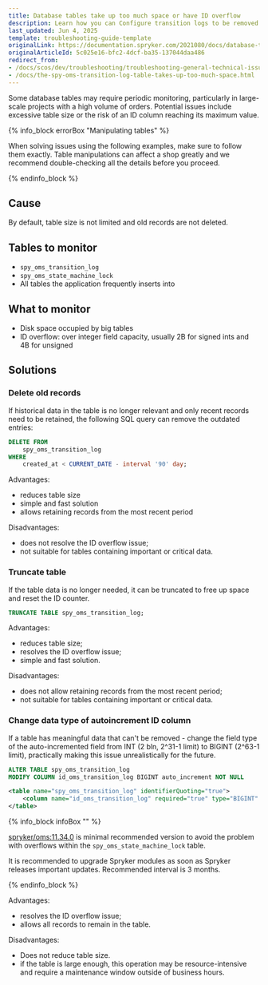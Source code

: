 ```yaml
---
title: Database tables take up too much space or have ID overflow
description: Learn how you can Configure transition logs to be removed automatically within your Spryker projects.
last_updated: Jun 4, 2025
template: troubleshooting-guide-template
originalLink: https://documentation.spryker.com/2021080/docs/database-tables-take-up-too-much-space-or-have-id-overflow
originalArticleId: 5c025e16-bfc2-4dcf-ba35-137044daa486
redirect_from:
- /docs/scos/dev/troubleshooting/troubleshooting-general-technical-issues/the-spy-oms-transition-log-table-takes-up-too-much-space.html
- /docs/the-spy-oms-transition-log-table-takes-up-too-much-space.html
---
```


Some database tables may require periodic monitoring, particularly in large-scale projects with a high volume of orders. Potential issues include excessive table size or the risk of an ID column reaching its maximum value.

{% info_block errorBox "Manipulating tables" %}

When solving issues using the following examples, make sure to follow them exactly. Table manipulations can affect a shop greatly and we recommend double-checking all the details before you proceed.

{% endinfo_block %}

## Cause

By default, table size is not limited and old records are not deleted.

## Tables to monitor

- `spy_oms_transition_log`
- `spy_oms_state_machine_lock`
- All tables the application frequently inserts into

## What to monitor

- Disk space occupied by big tables
- ID overflow: over integer field capacity, usually 2B for signed ints and 4B for unsigned

## Solutions

### Delete old records

If historical data in the table is no longer relevant and only recent records need to be retained, the following SQL query can remove the outdated entries:

```sql
DELETE FROM
	spy_oms_transition_log
WHERE
	created_at < CURRENT_DATE - interval '90' day;
```

Advantages:

- reduces table size
- simple and fast solution
- allows retaining records from the most recent period

Disadvantages:

- does not resolve the ID overflow issue;
- not suitable for tables containing important or critical data.

### Truncate table

If the table data is no longer needed, it can be truncated to free up space and reset the ID counter.

```sql
TRUNCATE TABLE spy_oms_transition_log;
```

Advantages:

- reduces table size;
- resolves the ID overflow issue;
- simple and fast solution.

Disadvantages:

- does not allow retaining records from the most recent period;
- not suitable for tables containing important or critical data.

### Change data type of autoincrement ID column

If a table has meaningful data that can't be removed - change the field type of the auto-incremented field from INT (2 bln, 2^31-1 limit) to BIGINT (2^63-1 limit), practically making this issue unrealistically for the future.

```sql
ALTER TABLE spy_oms_transition_log
MODIFY COLUMN id_oms_transition_log BIGINT auto_increment NOT NULL
```

```xml
<table name="spy_oms_transition_log" identifierQuoting="true">
    <column name="id_oms_transition_log" required="true" type="BIGINT" autoIncrement="true" primaryKey="true"/>
</table>
```

{% info_block infoBox "" %}

[spryker/oms:11.34.0](https://github.com/spryker/oms/releases/tag/11.34.0) is minimal recommended version to avoid the problem with overflows within the `spy_oms_state_machine_lock` table.

It is recommended to upgrade Spryker modules as soon as Spryker releases important updates. Recommended interval is 3 months.

{% endinfo_block %}

Advantages:

- resolves the ID overflow issue;
- allows all records to remain in the table.

Disadvantages:

- Does not reduce table size.
- if the table is large enough, this operation may be resource-intensive and require a maintenance window outside of business hours.
